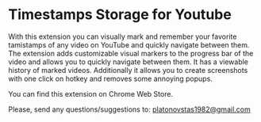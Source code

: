 # Timestamps Storage for Youtube

With this extension you can visually mark and remember your favorite tamistamps of any video on YouTube 
and quickly navigate between them.  The extension adds customizable visual markers to the progress bar 
of the video and allows you to quickly navigate between them. It has a viewable history of marked 
videos. Additionally it allows you to create screenshots with one click on hotkey and removes some annoying popups.

You can find this extension on Chrome Web Store.

Please, send any questions/suggestions to:
platonovstas1982@gmail.com

